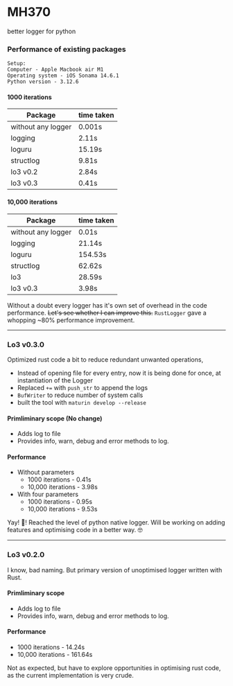 # MH370
better logger for python

### Performance of existing packages

```shell
Setup:
Computer - Apple Macbook air M1
Operating system - iOS Sonama 14.6.1
Python version - 3.12.6
```

#### 1000 iterations
| Package| time taken|
|---|---|
| without any logger | 0.001s|
| logging| 2.11s|
|loguru|15.19s|
|structlog | 9.81s |
|lo3 v0.2 | 2.84s|
|lo3 v0.3 | 0.41s|

#### 10,000 iterations
| Package| time taken|
|---|---|
| without any logger |0.01s |
| logging| 21.14s|
|loguru|154.53s|
|structlog | 62.62s |
|lo3 | 28.59s|
|lo3 v0.3 | 3.98s|

Without a doubt every logger has it's own set of overhead in the code performance. ~~Let's see whether I can improve this.~~ `RustLogger` gave a whopping ~80% performance improvement.

---
### Lo3 v0.3.0

Optimized rust code a bit to reduce redundant unwanted operations,
- Instead of opening file for every entry, now it is being done for once, at instantiation of the Logger
- Replaced `+=` with `push_str` to append the logs
- `BufWriter` to reduce number of system calls
- built the tool with `maturin develop --release`
  
#### Primliminary scope (No change)
- Adds log to file
- Provides info, warn, debug and error methods to log. 

#### Performance
- Without parameters
  - 1000 iterations - 0.41s
  - 10,000 iterations - 3.98s
- With four parameters
  - 1000 iterations - 0.95s
  - 10,000 iterations - 9.53s

Yay! :tada:! Reached the level of python native logger. Will be working on adding features and optimising code in a better way. :nerd_face:

--- 
### Lo3 v0.2.0

I know, bad naming. But primary version of unoptimised logger written with Rust. 

#### Primliminary scope
- Adds log to file
- Provides info, warn, debug and error methods to log. 

#### Performance
- 1000 iterations - 14.24s
- 10,000 iterations - 161.64s

Not as expected, but have to explore opportunities in optimising rust code, as the current implementation is very crude. 